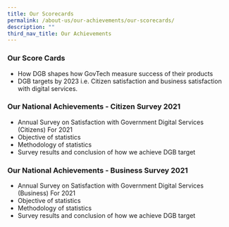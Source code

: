```yaml
---
title: Our Scorecards
permalink: /about-us/our-achievements/our-scorecards/
description: ""
third_nav_title: Our Achievements
---
```

### **Our Score Cards**

- How DGB shapes how GovTech measure success of their products
- DGB targets by 2023 i.e. Citizen satisfaction and business satisfaction with digital services.

### **Our National Achievements - Citizen Survey 2021**

- Annual Survey on Satisfaction with Government Digital Services (Citizens) For 2021
- Objective of statistics
- Methodology of statistics
- Survey results and conclusion of how we achieve DGB target


### **Our National Achievements - Business Survey 2021**

- Annual Survey on Satisfaction with Government Digital Services (Business) For 2021
- Objective of statistics
- Methodology of statistics
- Survey results and conclusion of how we achieve DGB target